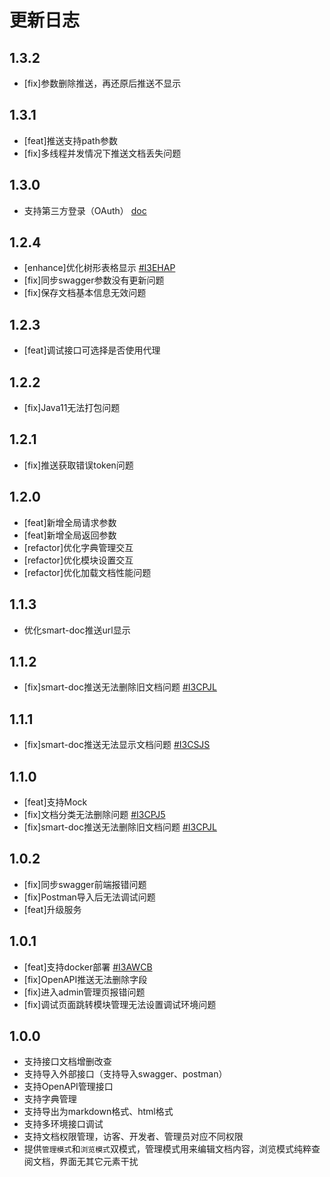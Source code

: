 # 更新日志

## 1.3.2

- [fix]参数删除推送，再还原后推送不显示

## 1.3.1

- [feat]推送支持path参数
- [fix]多线程并发情况下推送文档丢失问题

## 1.3.0

- 支持第三方登录（OAuth） [doc](http://torna.cn/dev/third-party-login.html)

## 1.2.4

- [enhance]优化树形表格显示 [#I3EHAP](https://gitee.com/durcframework/torna/issues/I3EHAP)
- [fix]同步swagger参数没有更新问题
- [fix]保存文档基本信息无效问题

## 1.2.3

- [feat]调试接口可选择是否使用代理

## 1.2.2

- [fix]Java11无法打包问题

## 1.2.1

- [fix]推送获取错误token问题

## 1.2.0

- [feat]新增全局请求参数
- [feat]新增全局返回参数
- [refactor]优化字典管理交互
- [refactor]优化模块设置交互
- [refactor]优化加载文档性能问题


## 1.1.3

- 优化smart-doc推送url显示

## 1.1.2

- [fix]smart-doc推送无法删除旧文档问题 [#I3CPJL](https://gitee.com/durcframework/torna/issues/I3CPJL)

## 1.1.1

- [fix]smart-doc推送无法显示文档问题 [#I3CSJS](https://gitee.com/durcframework/torna/issues/I3CSJS)

## 1.1.0

- [feat]支持Mock
- [fix]文档分类无法删除问题 [#I3CPJ5](https://gitee.com/durcframework/torna/issues/I3CPJ5)
- [fix]smart-doc推送无法删除旧文档问题 [#I3CPJL](https://gitee.com/durcframework/torna/issues/I3CPJL)

## 1.0.2

- [fix]同步swagger前端报错问题
- [fix]Postman导入后无法调试问题
- [feat]升级服务

## 1.0.1

- [feat]支持docker部署 [#I3AWCB](https://gitee.com/durcframework/torna/issues/I3AWCB)
- [fix]OpenAPI推送无法删除字段
- [fix]进入admin管理页报错问题
- [fix]调试页面跳转模块管理无法设置调试环境问题

## 1.0.0

- 支持接口文档增删改查
- 支持导入外部接口（支持导入swagger、postman）
- 支持OpenAPI管理接口
- 支持字典管理
- 支持导出为markdown格式、html格式
- 支持多环境接口调试
- 支持文档权限管理，访客、开发者、管理员对应不同权限
- 提供`管理模式`和`浏览模式`双模式，管理模式用来编辑文档内容，浏览模式纯粹查阅文档，界面无其它元素干扰